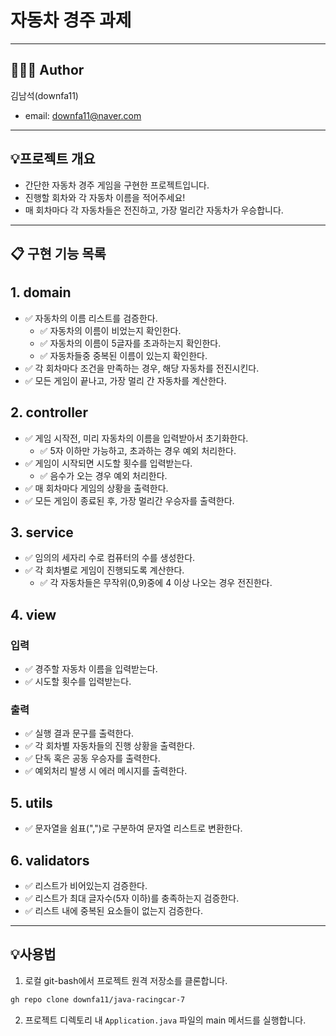 # 자동차 경주 과제

---

## 👨🏻‍💼 Author
김남석(downfa11)
- email: downfa11@naver.com

---

## 💡프로젝트 개요
- 간단한 자동차 경주 게임을 구현한 프로젝트입니다.
- 진행할 회차와 각 자동차 이름을 적어주세요! 
- 매 회차마다 각 자동차들은 전진하고, 가장 멀리간 자동차가 우승합니다.

---


## 📋 구현 기능 목록

## 1. domain
- ✅ 자동차의 이름 리스트를 검증한다.
    - ✅ 자동차의 이름이 비었는지 확인한다.
    - ✅ 자동차의 이름이 5글자를 초과하는지 확인한다.
    - ✅ 자동차들중 중복된 이름이 있는지 확인한다.
- ✅ 각 회차마다 조건을 만족하는 경우, 해당 자동차를 전진시킨다.
- ✅ 모든 게임이 끝나고, 가장 멀리 간 자동차를 계산한다.

## 2. controller
- ✅ 게임 시작전, 미리 자동차의 이름을 입력받아서 초기화한다.
    - ✅ 5자 이하만 가능하고, 초과하는 경우 예외 처리한다.
- ✅ 게임이 시작되면 시도할 횟수를 입력받는다.
    - ✅ 음수가 오는 경우 예외 처리한다.
- ✅ 매 회차마다 게임의 상황을 출력한다.
- ✅ 모든 게임이 종료된 후, 가장 멀리간 우승자를 출력한다.


## 3. service
- ✅ 임의의 세자리 수로 컴퓨터의 수를 생성한다.
- ✅ 각 회차별로 게임이 진행되도록 계산한다.
    - ✅ 각 자동차들은 무작위(0,9)중에 4 이상 나오는 경우 전진한다.

## 4. view

### 입력
- ✅ 경주할 자동차 이름을 입력받는다.
- ✅ 시도할 횟수를 입력받는다.

### 출력
- ✅ 실행 결과 문구를 출력한다.
- ✅ 각 회차별 자동차들의 진행 상황을 출력한다.
- ✅ 단독 혹은 공동 우승자를 출력한다. 
- ✅ 예외처리 발생 시 에러 메시지를 출력한다.

## 5. utils
- ✅ 문자열을 쉼표(",")로 구분하여 문자열 리스트로 변환한다.

## 6. validators
- ✅ 리스트가 비어있는지 검증한다.
- ✅ 리스트가 최대 글자수(5자 이하)를 충족하는지 검증한다.
- ✅ 리스트 내에 중복된 요소들이 없는지 검증한다.

---

## 💡사용법
1. 로컬 git-bash에서 프로젝트 원격 저장소를 클론합니다.
~~~ bash
gh repo clone downfa11/java-racingcar-7
~~~

2. 프로젝트 디렉토리 내 `Application.java` 파일의 main 메서드를 실행합니다.